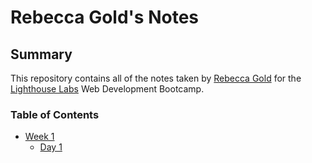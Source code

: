 # Rebecca Gold's Notes

## Summary

This repository contains all of the notes taken by [Rebecca Gold](https://github.com/rebeccalislgold) for the [Lighthouse Labs](https://lighthouselabs.ca/) Web Development Bootcamp.

### Table of Contents

* [Week 1](/Week_1)
  * [Day 1](/Week_1/Day_1)